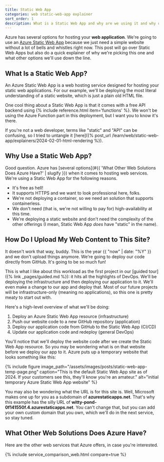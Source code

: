 ```yaml
---
title: Static Web App
categories: web static-web-app explainer
sort_order: 1
description: What is a Static Web App and why are we using it and why other things?
---
```

Azure has several options for hosting your **web application**. We're going to use an [Azure Static Web App](https://learn.microsoft.com/en-us/azure/static-web-apps/overview) because we just need a simple website without a lot of bells and whistles right now.<!--more--> This post will go over Static Web Apps but also do a quick explainer of why we're picking this one and what other options we'll use down the line.

## What Is a Static Web App?

An Azure Static Web App is a web hosting service designed for hosting your static web applications. For our example, we'll be deploying the most literal understanding of a static website, which is just a plain old HTML file.

One cool thing about a Static Web App is that it comes with a free API backend using {% include reference.html item='functions' %}. We won't be using the Azure Function part in this deployment, but I want you to know it's there.

If you're not a web developer, terms like "static" and "API" can be confusing, so I tried to untangle it [here]({% post_url /learn/web/static-web-app/explainers/2024-02-01-html-rendering %}).

## Why Use a Static Web App?

Good question. Azure has [several options](#{{ 'What Other Web Solutions Does Azure Have?' | slugify }}) when it comes to hosting web services. We're using a Static Web App for the following reasons.

- It's free as hell!
- It supports HTTPS and we want to look professional here, folks.
- We're not deploying a container, so we need an solution that supports containerless.
- We don't need (that is, we're not willing to pay for) high-availability at this time.
- We're deploying a static website and don't need the complexity of the other offerings (I mean, Static Web App *does* have "static" in the name).

## How Do I Upload My Web Content to This Site?

It doesn't work that way, buddy. This is the year {{ "now" | date: "%Y" }} and we don't upload things anymore. We're going to deploy our code directly from GitHub. It's going to be so much fun!

This is what I like about this workload as the first project in our [guided tour]({% link _pages/guided.md %}): it hits all the highlights of DevOps. We'll be deploying the infrastructure and then deploying our application to it. We'll even make a change to our app and deploy that. Most of our future projects will be infrastructure-only (meaning no applications), so this one is pretty meaty to start out with.

Here's a high-level overview of what we'll be doing:

1. Deploy an Azure Static Web App resource (infrastructure)
1. Push our website code to a new GitHub repository (application)
1. Deploy our application code from GitHub to the Static Web App (CI/CD)
1. Update our application code and redeploy (general DevOps)

You'll notice that we'll deploy the website code after we create the Static Web App resource. So you may be wondering what is on that website before we deploy our app to it. Azure puts up a temporary website that looks something like this:

{% include figure image_path="/assets/images/posts/static-web-app-temp-page.png" caption="This is the default Static Web App site as of 2024. If your customers see this, they'll know you're an amateur." alt="initial temporary Azure Static Web App website" %}

You may also be wondering what the URL is for this site is. Well, Microsoft makes one up for you as a subdomain of **azurestaticapps.net**. That's why this example has the silly URL of **witty-pond-0f141550f.4.azurestaticapps.net**. You can't change that, but you can add your own custom domain that you own, which we'll do in the next service, so stay tuned.

## What Other Web Solutions Does Azure Have?

Here are the other web services that Azure offers, in case you're interested.

{% include service_comparison_web.html compare=true %}
